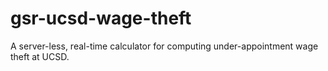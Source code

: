 # gsr-ucsd-wage-theft
A server-less, real-time calculator for computing under-appointment wage theft at UCSD. 
